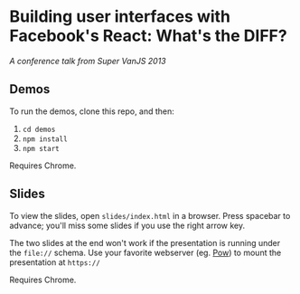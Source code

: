 # Building user interfaces with Facebook's React: What's the DIFF?
_A conference talk from Super VanJS 2013_

## Demos

To run the demos, clone this repo, and then:

1. `cd demos`
2. `npm install`
3. `npm start`

Requires Chrome.

## Slides

To view the slides, open `slides/index.html` in a browser. Press spacebar to advance; you'll miss some slides if you use the right arrow key.

The two slides at the end won't work if the presentation is running under the `file://` schema. Use your favorite webserver (eg. [Pow](http://pow.cx)) to mount the presentation at `https://`

Requires Chrome.
